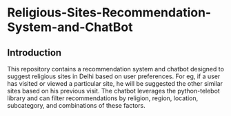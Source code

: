# Religious-Sites-Recommendation-System-and-ChatBot

## Introduction 
This repository contains a recommendation system and chatbot designed to suggest religious sites in Delhi based on user preferences. For eg, if a user has visited or viewed a particular site, he will be suggested the other similar sites based on his previous visit.
The chatbot leverages the python-telebot library and can filter recommendations by religion, region, location, subcategory, and combinations of these factors.
